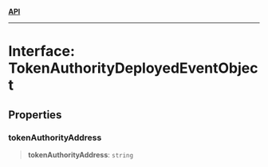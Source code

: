 [**API**](../../../README.md)

***

# Interface: TokenAuthorityDeployedEventObject

## Properties

### tokenAuthorityAddress

> **tokenAuthorityAddress**: `string`

